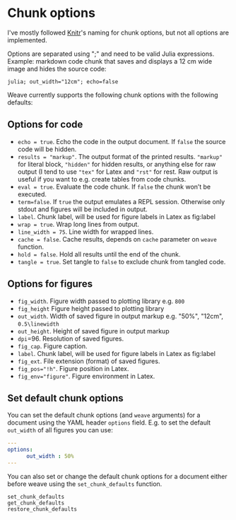 # Chunk options

I've mostly followed [Knitr](http://yihui.name/knitr/options)'s naming for chunk options, but not all options are implemented.

Options are separated using ";" and need to be valid Julia expressions. Example: markdown code chunk that saves and displays a 12 cm wide image and hides the source code:

`julia; out_width="12cm"; echo=false`

Weave currently supports the following chunk options with the following defaults:

## Options for code

* `echo = true`. Echo the code in the output document. If `false` the source code will be hidden.
* `results = "markup"`. The output format of the printed results. `"markup"` for literal block, `"hidden"` for hidden results, or anything else for raw output (I tend to use `"tex"` for Latex and `"rst"` for rest. Raw output is useful if you want to e.g. create tables from code chunks.
* `eval = true`. Evaluate the code chunk. If `false` the chunk won’t be executed.
* `term=false`. If `true` the output emulates a REPL session. Otherwise only stdout and figures will be included in output.
* `label`. Chunk label, will be used for figure labels in Latex as fig:label
* `wrap = true`. Wrap long lines from output.
* `line_width = 75`. Line width for wrapped lines.
* `cache = false`. Cache results, depends on `cache` parameter on `weave` function.
* `hold = false`. Hold all results until the end of the chunk.
* `tangle = true`. Set tangle to `false` to exclude chunk from tangled code.

## Options for figures

* `fig_width`. Figure width passed to plotting library e.g. `800`
* `fig_height` Figure height passed to plotting library
* `out_width`. Width of saved figure in output markup e.g. "50%", "12cm", `0.5\linewidth`
* `out_height`. Height of saved figure in output markup
* `dpi`=96. Resolution of saved figures.
* `fig_cap`. Figure caption.
* `label`. Chunk label, will be used for figure labels in Latex as fig:label
* `fig_ext`. File extension (format) of saved figures.
* `fig_pos="!h"`. Figure position in Latex.
* `fig_env="figure"`. Figure environment in Latex.


## Set default chunk options

You can set the default chunk options (and `weave` arguments) for a document using the YAML header `options` field. E.g. to set the default `out_width` of all figures you can use:

```yaml
---
options:
      out_width : 50%
---
```

You can also set or change the default chunk options for a document either before weave using the `set_chunk_defaults` function.

```@docs
set_chunk_defaults
get_chunk_defaults
restore_chunk_defaults
```
